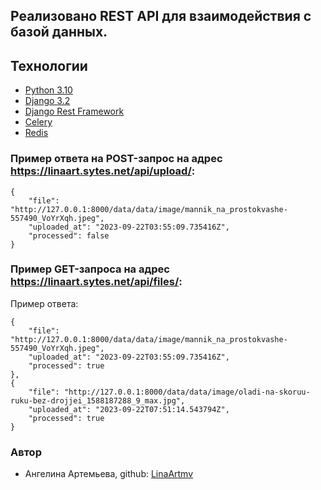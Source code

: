 ## Реализовано REST API для взаимодействия с базой данных.

## Технологии

- [Python 3.10](https://www.python.org/downloads/)
- [Django 3.2](https://www.djangoproject.com/)
- [Django Rest Framework](https://www.django-rest-framework.org/)
- [Celery](https://docs.celeryq.dev/en/stable/)
- [Redis](https://redis.io/docs/)

### Пример ответа на POST-запрос на адрес https://linaart.sytes.net/api/upload/: 
```
{
    "file": "http://127.0.0.1:8000/data/data/image/mannik_na_prostokvashe-557490_VoYrXqh.jpeg",
    "uploaded_at": "2023-09-22T03:55:09.735416Z",
    "processed": false
}
```

### Пример GET-запроса на адрес https://linaart.sytes.net/api/files/:

Пример ответа:

```
{
    "file": "http://127.0.0.1:8000/data/data/image/mannik_na_prostokvashe-557490_VoYrXqh.jpeg",
    "uploaded_at": "2023-09-22T03:55:09.735416Z",
    "processed": true
},
{
    "file": "http://127.0.0.1:8000/data/data/image/oladi-na-skoruu-ruku-bez-drojjei_1588187288_9_max.jpg",
    "uploaded_at": "2023-09-22T07:51:14.543794Z",
    "processed": true
}

```


### Автор
- Ангелина Артемьева, github: [LinaArtmv](https://github.com/LinaArtmv)
